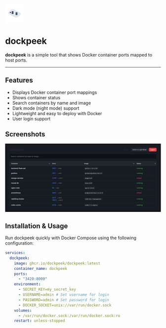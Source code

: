 <img src="static\logo_2.svg" alt="dockpeek logo" width="60" height="60" />


# dockpeek

**dockpeek** is a simple tool that shows Docker container ports mapped to host ports.

---

## Features

- Displays Docker container port mappings
- Shows container status
- Search containers by name and image
- Dark mode (night mode) support
- Lightweight and easy to deploy with Docker
- User login support

## Screenshots
<p align="left">
  <img src="dockpeek_night_mode.png" alt="Night mode" width="800" />
</p>

## Installation & Usage

Run dockpeek quickly with Docker Compose using the following configuration:

```yaml
services:
  dockpeek:
    image: ghcr.io/dockpeek/dockpeek:latest
    container_name: dockpeek
    ports:
      - "3420:8000"
    environment:
      - SECRET_KEY=my_secret_key
      - USERNAME=admin # Set username for login
      - PASSWORD=admin # Set password for login
      - DOCKER_SOCKET=unix://var/run/docker.sock
    volumes:
      - /var/run/docker.sock:/var/run/docker.sock:ro
    restart: unless-stopped
